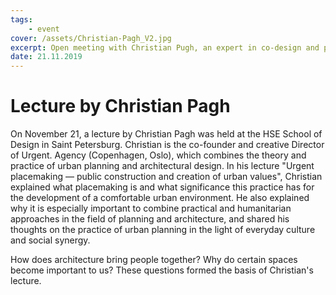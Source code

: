 ```yaml
---
tags:
    - event
cover: /assets/Christian-Pagh_V2.jpg
excerpt: Open meeting with Christian Pugh, an expert in co-design and participatory urban planning
date: 21.11.2019
---
```


# Lecture by Christian Pagh

On November 21, a lecture by Christian Pagh was held at the HSE School of Design in Saint Petersburg. Christian is the co-founder and creative Director of Urgent. Agency (Copenhagen, Oslo), which combines the theory and practice of urban planning and architectural design. In his lecture "Urgent placemaking — public construction and creation of urban values", Christian explained what placemaking is and what significance this practice has for the development of a comfortable urban environment. He also explained why it is especially important to combine practical and humanitarian approaches in the field of planning and architecture, and shared his thoughts on the practice of urban planning in the light of everyday culture and social synergy.

How does architecture bring people together? Why do certain spaces become important to us? These questions formed the basis of Christian's lecture.
